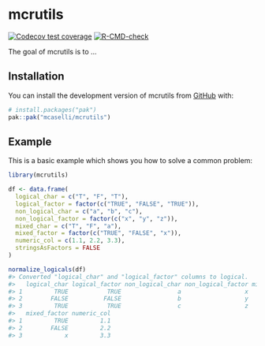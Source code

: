 
<!-- README.md is generated from README.Rmd. Please edit that file -->

# mcrutils

<!-- badges: start -->

[![Codecov test
coverage](https://codecov.io/gh/mcaselli/mcrutils/graph/badge.svg)](https://app.codecov.io/gh/mcaselli/mcrutils)
[![R-CMD-check](https://github.com/mcaselli/mcrutils/actions/workflows/R-CMD-check.yaml/badge.svg)](https://github.com/mcaselli/mcrutils/actions/workflows/R-CMD-check.yaml)
<!-- badges: end -->

The goal of mcrutils is to …

## Installation

You can install the development version of mcrutils from
[GitHub](https://github.com/) with:

``` r
# install.packages("pak")
pak::pak("mcaselli/mcrutils")
```

## Example

This is a basic example which shows you how to solve a common problem:

``` r
library(mcrutils)

df <- data.frame(
  logical_char = c("T", "F", "T"),
  logical_factor = factor(c("TRUE", "FALSE", "TRUE")),
  non_logical_char = c("a", "b", "c"),
  non_logical_factor = factor(c("x", "y", "z")),
  mixed_char = c("T", "F", "a"),
  mixed_factor = factor(c("TRUE", "FALSE", "x")),
  numeric_col = c(1.1, 2.2, 3.3),
  stringsAsFactors = FALSE
)

normalize_logicals(df)
#> Converted "logical_char" and "logical_factor" columns to logical.
#>   logical_char logical_factor non_logical_char non_logical_factor mixed_char
#> 1         TRUE           TRUE                a                  x          T
#> 2        FALSE          FALSE                b                  y          F
#> 3         TRUE           TRUE                c                  z          a
#>   mixed_factor numeric_col
#> 1         TRUE         1.1
#> 2        FALSE         2.2
#> 3            x         3.3
```
